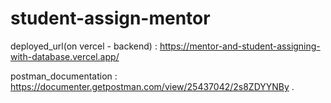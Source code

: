 # student-assign-mentor
deployed_url(on vercel - backend) : https://mentor-and-student-assigning-with-database.vercel.app/

postman_documentation : https://documenter.getpostman.com/view/25437042/2s8ZDYYNBy .
